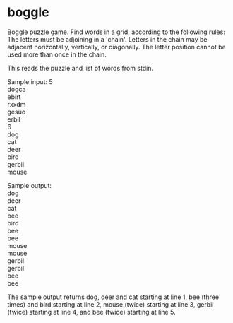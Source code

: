 # boggle
Boggle puzzle game.
Find words in a grid, according to the following rules: The letters must be adjoining in a 'chain'.
Letters in the chain may be adjacent horizontally, vertically, or diagonally. The letter position cannot be used
more than once in the chain.

This reads the puzzle and list of words from stdin.

Sample input:
5 <br />
dogca <br />
ebirt <br />
rxxdm <br />
gesuo <br />
erbil <br />
6 <br />
dog <br />
cat <br />
deer <br />
bird <br />
gerbil <br />
mouse <br />

Sample output:<br />
dog<br />
deer<br />
cat<br />
bee<br />
bird<br />
bee<br />
bee<br />
mouse<br />
mouse<br />
gerbil<br />
gerbil<br />
bee<br />
bee<br />

The sample output returns dog, deer and cat starting at line 1, bee (three times) and bird starting at line 2,
mouse (twice) starting at line 3, gerbil (twice) starting at line 4, and bee (twice) starting at line 5.
